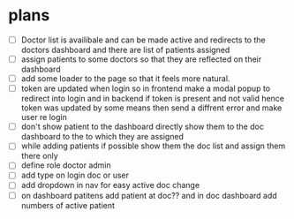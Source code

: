 # plans

-   [ ] Doctor list is availibale and can be made active and redirects to the doctors dashboard and there are list of patients assigned
-   [ ] assign patients to some doctors so that they are reflected on their dashboard
-   [ ] add some loader to the page so that it feels more natural.
-   [ ] token are updated when login so in frontend make a modal popup to redirect into login and in backend if token is present and not valid hence token was updated by some means then send a diffrent error and make user re login
-   [ ] don't show patient to the dashboard directly show them to the doc dashboard to the to which they are assigned
-   [ ] while adding patients if possible show them the doc list and assign them there only
-   [ ] define role doctor admin
-   [ ] add type on login doc or user
-   [ ] add dropdown in nav for easy active doc change
-   [ ] on dashboard patitens add patient at doc?? and in doc dashboard add numbers of active patient
